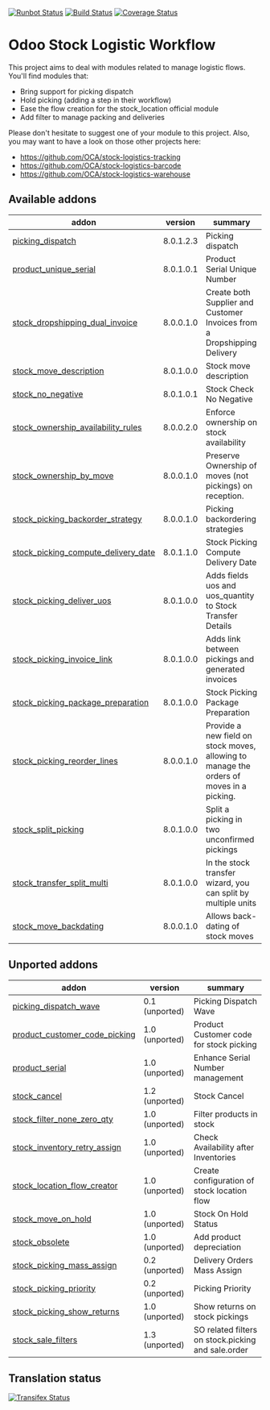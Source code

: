 [![Runbot Status](https://runbot.odoo-community.org/runbot/badge/flat/154/8.0.svg)](https://runbot.odoo-community.org/runbot/repo/github-com-oca-server-tools-154)
[![Build Status](https://travis-ci.org/OCA/stock-logistics-workflow.svg?branch=8.0)](https://travis-ci.org/OCA/stock-logistics-workflow)
[![Coverage Status](https://img.shields.io/coveralls/OCA/stock-logistics-workflow.svg)](https://coveralls.io/r/OCA/stock-logistics-workflow?branch=8.0)

Odoo Stock Logistic Workflow
===========================

This project aims to deal with modules related to manage logistic flows. You'll find modules that:

 - Bring support for picking dispatch
 - Hold picking (adding a step in their workflow)
 - Ease the flow creation for the stock_location official module
 - Add filter to manage packing and deliveries

Please don't hesitate to suggest one of your module to this project. Also, you may want to have a look on those other projects here:

 - https://github.com/OCA/stock-logistics-tracking
 - https://github.com/OCA/stock-logistics-barcode
 - https://github.com/OCA/stock-logistics-warehouse

[//]: # (addons)
Available addons
----------------
addon | version | summary
--- | --- | ---
[picking_dispatch](picking_dispatch/) | 8.0.1.2.3 | Picking dispatch
[product_unique_serial](product_unique_serial/) | 8.0.1.0.1 | Product Serial Unique Number
[stock_dropshipping_dual_invoice](stock_dropshipping_dual_invoice/) | 8.0.0.1.0 | Create both Supplier and Customer Invoices from a Dropshipping Delivery
[stock_move_description](stock_move_description/) | 8.0.1.0.0 | Stock move description
[stock_no_negative](stock_no_negative/) | 8.0.1.0.1 | Stock Check No Negative
[stock_ownership_availability_rules](stock_ownership_availability_rules/) | 8.0.0.2.0 | Enforce ownership on stock availability
[stock_ownership_by_move](stock_ownership_by_move/) | 8.0.0.1.0 | Preserve Ownership of moves (not pickings) on reception.
[stock_picking_backorder_strategy](stock_picking_backorder_strategy/) | 8.0.0.1.0 | Picking backordering strategies
[stock_picking_compute_delivery_date](stock_picking_compute_delivery_date/) | 8.0.1.1.0 | Stock Picking Compute Delivery Date
[stock_picking_deliver_uos](stock_picking_deliver_uos/) | 8.0.1.0.0 | Adds fields uos and uos_quantity to Stock Transfer Details
[stock_picking_invoice_link](stock_picking_invoice_link/) | 8.0.1.0.0 | Adds link between pickings and generated invoices
[stock_picking_package_preparation](stock_picking_package_preparation/) | 8.0.1.0.0 | Stock Picking Package Preparation
[stock_picking_reorder_lines](stock_picking_reorder_lines/) | 8.0.0.1.0 | Provide a new field on stock moves, allowing to manage the orders of moves in a picking.
[stock_split_picking](stock_split_picking/) | 8.0.1.0.0 | Split a picking in two unconfirmed pickings
[stock_transfer_split_multi](stock_transfer_split_multi/) | 8.0.1.0.0 | In the stock transfer wizard, you can split by multiple units
[stock_move_backdating](stock_move_backdating/) | 8.0.0.1.0 | Allows back-dating of stock moves

Unported addons
---------------
addon | version | summary
--- | --- | ---
[picking_dispatch_wave](picking_dispatch_wave/) | 0.1 (unported) | Picking Dispatch Wave
[product_customer_code_picking](product_customer_code_picking/) | 1.0 (unported) | Product Customer code for stock picking
[product_serial](product_serial/) | 1.0 (unported) | Enhance Serial Number management
[stock_cancel](stock_cancel/) | 1.2 (unported) | Stock Cancel
[stock_filter_none_zero_qty](stock_filter_none_zero_qty/) | 1.0 (unported) | Filter products in stock
[stock_inventory_retry_assign](stock_inventory_retry_assign/) | 1.0 (unported) | Check Availability after Inventories
[stock_location_flow_creator](stock_location_flow_creator/) | 1.0 (unported) | Create configuration of stock location flow
[stock_move_on_hold](stock_move_on_hold/) | 1.0 (unported) | Stock On Hold Status
[stock_obsolete](stock_obsolete/) | 1.0 (unported) | Add product depreciation
[stock_picking_mass_assign](stock_picking_mass_assign/) | 0.2 (unported) | Delivery Orders Mass Assign
[stock_picking_priority](stock_picking_priority/) | 0.2 (unported) | Picking Priority
[stock_picking_show_returns](stock_picking_show_returns/) | 1.0 (unported) | Show returns on stock pickings
[stock_sale_filters](stock_sale_filters/) | 1.3 (unported) | SO related filters on stock.picking and sale.order

[//]: # (end addons)

Translation status
------------------

[![Transifex Status](https://www.transifex.com/projects/p/OCA-stock-logistics-workflow-8-0/chart/image_png)](https://www.transifex.com/projects/p/OCA-stock-logistics-workflow-8-0)
